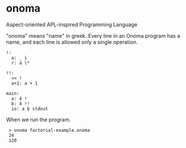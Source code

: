 # onoma

Aspect-oriented APL-inspired Programming Language

"onoma" means "name" in greek. Every line in an Onoma program has a name, and each line is allowed only a single operation.

    !:
      a: _ i
      r: a \*

    !!:
      << !
      a+1: a + 1
      
    main:
      a: 4 !
      b: 4 !!
      io: a b stdout
      
When we run the program.

     > onoma factorial-example.onoma
     24
     120
     
